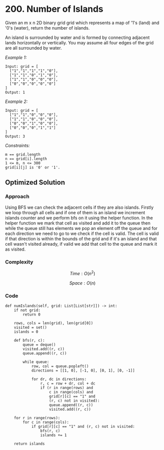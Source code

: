 # 200. Number of Islands
Given an m x n 2D binary grid grid which represents a map of '1's (land) and '0's (water), return the number of islands.

An island is surrounded by water and is formed by connecting adjacent lands horizontally or vertically. You may assume all four edges of the grid are all surrounded by water.

*Example 1:*

```
Input: grid = [
  ["1","1","1","1","0"],
  ["1","1","0","1","0"],
  ["1","1","0","0","0"],
  ["0","0","0","0","0"]
]
Output: 1
```

*Example 2:*

```
Input: grid = [
  ["1","1","0","0","0"],
  ["1","1","0","0","0"],
  ["0","0","1","0","0"],
  ["0","0","0","1","1"]
]
Output: 3
```

*Constraints:*

```
m == grid.length
n == grid[i].length
1 <= m, n <= 300
grid[i][j] is '0' or '1'.
```

## Optimized Solution

### Approach
Using BFS we can check the adjacent cells if they are also islands. Firstly we loop through all cells and if one of them is an island we increment islands counter and we perform bfs on it using the helper function. In the helper function we mark that cell as visited and add it to the queue then while the queue still has elements we pop an element off the queue and for each direction we need to go to we check if the cell is valid. The cell is valid if that direction is within the bounds of the grid and if it's an island and that cell wasn't visited already, if valid we add that cell to the queue and mark it as visited.

### Complexity
$$Time: O(n^2)$$

$$Space: O(n)$$

### Code
```
def numIslands(self, grid: List[List[str]]) -> int:
    if not grid:
        return 0

    rows, cols = len(grid), len(grid[0])
    visited = set()
    islands = 0

    def bfs(r, c):
        queue = deque()
        visited.add((r, c))
        queue.append((r, c))

        while queue:
            row, col = queue.popleft()
            directions = [[1, 0], [-1, 0], [0, 1], [0, -1]]

            for dr, dc in directions:
                r, c = row + dr, col + dc
                if (r in range(rows) and 
                    c in range(cols) and
                    grid[r][c] == "1" and
                    (r, c) not in visited):
                    queue.append((r, c))
                    visited.add((r, c))

    for r in range(rows):
        for c in range(cols):
            if grid[r][c] == "1" and (r, c) not in visited:
                bfs(r, c)
                islands += 1

    return islands
```